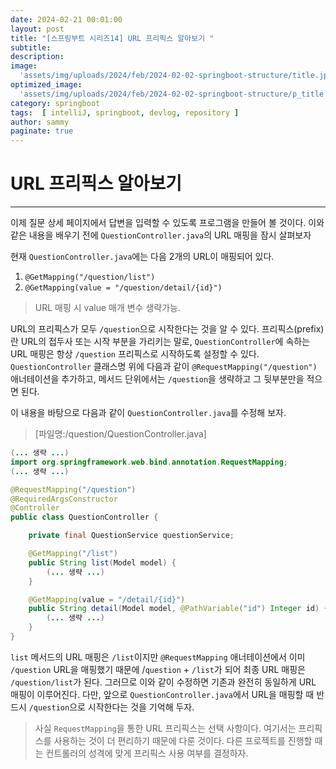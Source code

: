```yaml
---
date: 2024-02-21 00:01:00
layout: post
title: "[스프링부트 시리즈14] URL 프리픽스 알아보기 "
subtitle:  
description: 
image: 
  'assets/img/uploads/2024/feb/2024-02-02-springboot-structure/title.jpg'
optimized_image:    
  'assets/img/uploads/2024/feb/2024-02-02-springboot-structure/p_title.jpg'
category: springboot
tags:  [ intelliJ, springboot, devlog, repository ]
author: sammy
paginate: true
---
```

# URL 프리픽스 알아보기
*****
이제 질문 상세 페이지에서 답변을 입력할 수 있도록 프로그램을 만들어 볼 것이다. 이와 같은 내용을 배우기 전에 `QuestionController.java`의 URL 매핑을 잠시 살펴보자

현재 `QuestionController.java`에는 다음 2개의 URL이 매핑되어 있다.

1. `@GetMapping("/question/list")`
2. `@GetMapping(value = "/question/detail/{id}")`

> URL 매핑 시 value 매개 변수 생략가능.

URL의 프리픽스가 모두 `/question`으로 시작한다는 것을 알 수 있다. 
프리픽스(prefix)란 URL의 접두사 또는 시작 부분을 가리키는 말로, 
`QuestionController`에 속하는 URL 매핑은 항상 `/question` 프리픽스로 시작하도록 설정할 수 있다. `QuestionController` 클래스명 위에 다음과 같이 `@RequestMapping("/question")` 애너테이션을 추가하고, 
메서드 단위에서는 `/question`을 생략하고 그 뒷부분만을 적으면 된다.

이 내용을 바탕으로 다음과 같이 `QuestionController.java`를 수정해 보자.  
>[파일명:/question/QuestionController.java]

```java
(... 생략 ...)
import org.springframework.web.bind.annotation.RequestMapping;
(... 생략 ...)

@RequestMapping("/question")
@RequiredArgsConstructor
@Controller
public class QuestionController {

    private final QuestionService questionService;

    @GetMapping("/list")
    public String list(Model model) {
        (... 생략 ...)
    }

    @GetMapping(value = "/detail/{id}")
    public String detail(Model model, @PathVariable("id") Integer id) {
        (... 생략 ...)
    }
}
```
`list` 메서드의 URL 매핑은 `/list`이지만 `@RequestMapping` 애너테이션에서 이미 `/question` URL을 매핑했기 때문에 /`question` + `/list`가 되어 최종 URL 매핑은 `/question/list`가 된다. 
그러므로 이와 같이 수정하면 기존과 완전히 동일하게 URL 매핑이 이루어진다.
다만, 앞으로 `QuestionController.java`에서 URL을 매핑할 때 반드시 `/question`으로 시작한다는 것을 기억해 두자.

> 사실 `RequestMapping`을 통한 URL 프리픽스는 선택 사항이다. 여기서는 프리픽스를 사용하는 것이 더 편리하기 때문에 다룬 것이다. 다른 프로젝트를 진행할 때는 컨트롤러의 성격에 맞게 프리픽스 사용 여부를 결정하자.
